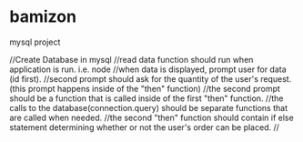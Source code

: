 # bamizon
mysql project

//Create Database in mysql
//read data function should run when application is run. i.e. node 
//when data is displayed, prompt user for data (id first).
//second prompt should ask for the quantity of the user's request. (this prompt happens inside of the "then" function)
//the second prompt should be a function that is called inside of the first "then" function.
//the calls to the database(connection.query) should be separate functions that are called when needed. 
//the second "then" function should contain if else statement determining whether or not the user's order can be placed. 
//

